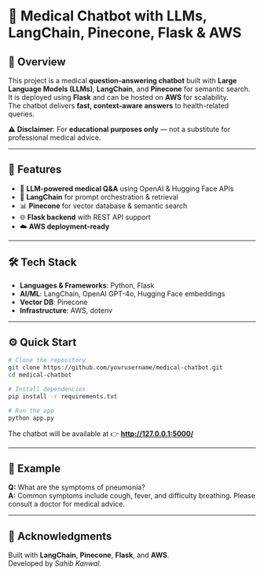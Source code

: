 # 🏥 Medical Chatbot with LLMs, LangChain, Pinecone, Flask & AWS

## 📖 Overview
This project is a medical **question-answering chatbot** built with **Large Language Models (LLMs)**, **LangChain**, and **Pinecone** for semantic search.  
It is deployed using **Flask** and can be hosted on **AWS** for scalability.  
The chatbot delivers **fast, context-aware answers** to health-related queries.  

⚠️ **Disclaimer**: For **educational purposes only** — not a substitute for professional medical advice.

---

## 🚀 Features
- 🤖 **LLM-powered medical Q&A** using OpenAI & Hugging Face APIs  
- 🧠 **LangChain** for prompt orchestration & retrieval  
- 📊 **Pinecone** for vector database & semantic search  
- 🌐 **Flask backend** with REST API support  
- ☁️ **AWS deployment-ready**  

---

## 🛠 Tech Stack
- **Languages & Frameworks**: Python, Flask  
- **AI/ML**: LangChain, OpenAI GPT-4o, Hugging Face embeddings  
- **Vector DB**: Pinecone  
- **Infrastructure**: AWS, dotenv  

---

## ⚙️ Quick Start
```bash
# Clone the repository
git clone https://github.com/yourusername/medical-chatbot.git
cd medical-chatbot

# Install dependencies
pip install -r requirements.txt

# Run the app
python app.py
```

The chatbot will be available at 👉 **http://127.0.0.1:5000/**  

---

## 📌 Example
**Q:** What are the symptoms of pneumonia?  
**A:** Common symptoms include cough, fever, and difficulty breathing. Please consult a doctor for medical advice.  

---

## 🙌 Acknowledgments
Built with **LangChain**, **Pinecone**, **Flask**, and **AWS**.  
Developed by *Sahib Kanwal*.  

